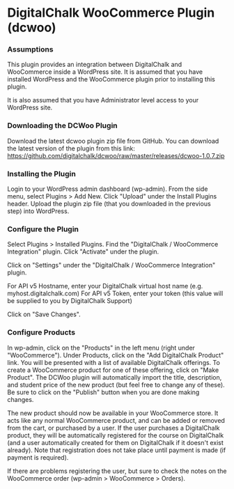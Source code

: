 DigitalChalk WooCommerce Plugin (dcwoo)
========================================

### Assumptions

This plugin provides an integration between DigitalChalk and WooCommerce inside a WordPress site.  It is assumed that you have installed WordPress and the WooCommerce plugin prior to installing this plugin.

It is also assumed that you have Administrator level access to your WordPress site.

### Downloading the DCWoo Plugin

Download the latest dcwoo plugin zip file from GitHub.  You can download the latest version of the plugin from this link: https://github.com/digitalchalk/dcwoo/raw/master/releases/dcwoo-1.0.7.zip


### Installing the Plugin

Login to your WordPress admin dashboard (wp-admin).  From the side menu, select Plugins > Add New.  Click "Upload" under the Install Plugins header.  Upload the plugin zip file (that you downloaded in the previous step) into WordPress.

### Configure the Plugin

Select Plugins > Installed Plugins.  Find the "DigitalChalk / WooCommerce Integration" plugin.  Click "Activate" under the plugin.

Click on "Settings" under the "DigitalChalk / WooCommerce Integration" plugin.

For API v5 Hostname, enter your DigitalChalk virtual host name (e.g. myhost.digitalchalk.com)
For API v5 Token, enter your token (this value will be supplied to you by DigitalChalk Support)

Click on "Save Changes".

### Configure Products

In wp-admin, click on the "Products" in the left menu (right under "WooCommerce").  Under Products, click on the "Add DigitalChalk Product" link.  You will be presented with a list of available DigitalChalk offerings.  To create a WooCommerce product for one of these offering, click on "Make Product".  The DCWoo plugin will automatically import the title, description, and student price of the new product (but feel free to change any of these).  Be sure to click on the "Publish" button when you are done making changes.

The new product should now be available in your WooCommerce store.  It acts like any normal WooCommerce product, and can be added or removed from the cart, or purchased by a user.  If the user purchases a DigitalChalk product, they will be automatically registered for the course on DigitalChalk (and a user automatically created for them on DigitalChalk if it doesn't exist already).  Note that registration does not take place until payment is made (if payment is required).

If there are problems registering the user, but sure to check the notes on the WooCommerce order (wp-admin > WooCommerce > Orders).

















